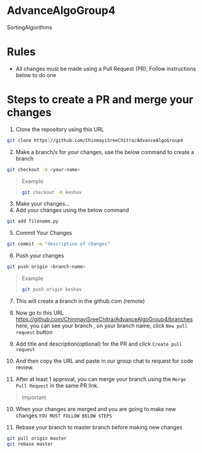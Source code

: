 # AdvanceAlgoGroup4

SortingAlgorithms


# Rules
* All changes must be made using a Pull Request (PR), Follow instructions below to do one

# Steps to create a PR and merge your changes
1. Clone the repository using this URL
```bash
git clone https://github.com/ChinmayiSreeChitra/AdvanceAlgoGroup4
```
2. Make a branch/s for your changes, use the below command to create a branch
```bash
git checkout -b <your-name>
```
> Example
> ```bash
> git checkout -b keshav
> ```
3. Make your changes...
4. Add your changes using the below command
```bash
git add filename.py
```
5. Commit Your Changes
```bash
git commit -m "description of changes"
```
6. Push your changes
```bash
git push origin <branch-name>
```
> Example
> ```bash
> git push origin keshav
> ```

7. This will create a branch in the github.com (remote)

8. Now go to this URL https://github.com/ChinmayiSreeChitra/AdvanceAlgoGroup4/branches here, you can see your branch , on your branch name, click `New pull request` button 

9. Add title and description(optional) for the PR and click `Create pull request`

8. And then copy the URL and paste in our group chat to request for code review.

9. After at least 1 approval, you can merge your branch using the `Merge Pull Request` in the same PR link.

> Important

10. When your changes are merged and you are going to make new changes `YOU MUST FOLLOW BELOW STEPS`

11. Rebase your branch to master branch before making new changes
```bash
git pull origin master
git rebase master
```


